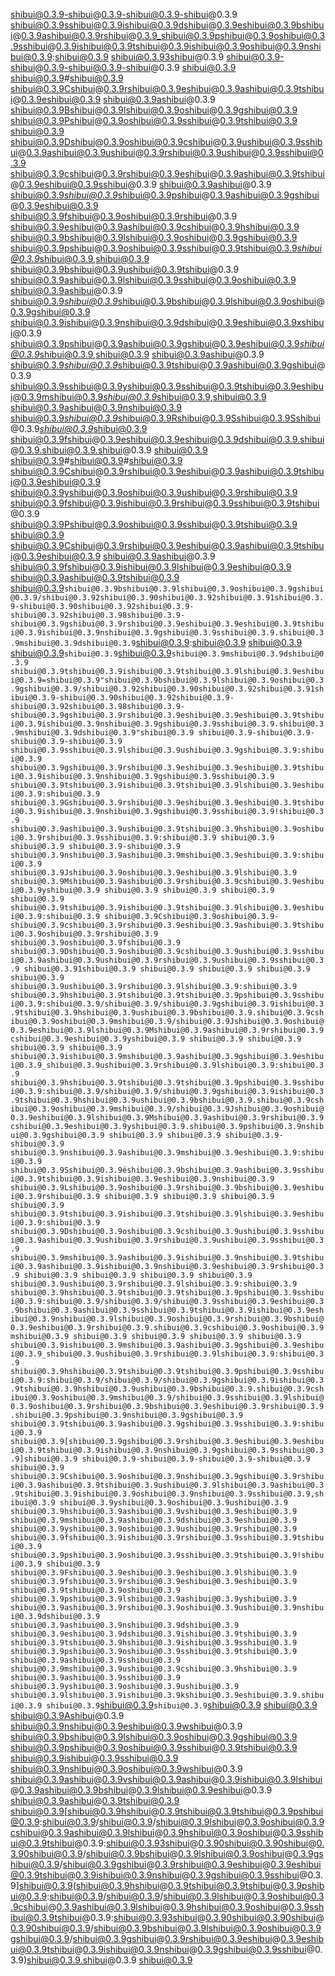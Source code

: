 shibui@0.3.9-shibui@0.3.9-shibui@0.3.9-shibui@0.3.9
shibui@0.3.9sshibui@0.3.9ishibui@0.3.9dshibui@0.3.9eshibui@0.3.9bshibui@0.3.9ashibui@0.3.9rshibui@0.3.9_shibui@0.3.9pshibui@0.3.9oshibui@0.3.9sshibui@0.3.9ishibui@0.3.9tshibui@0.3.9ishibui@0.3.9oshibui@0.3.9nshibui@0.3.9:shibui@0.3.9 shibui@0.3.93shibui@0.3.9
shibui@0.3.9-shibui@0.3.9-shibui@0.3.9-shibui@0.3.9
shibui@0.3.9
shibui@0.3.9#shibui@0.3.9 shibui@0.3.9Cshibui@0.3.9rshibui@0.3.9eshibui@0.3.9ashibui@0.3.9tshibui@0.3.9eshibui@0.3.9 shibui@0.3.9ashibui@0.3.9 shibui@0.3.9Bshibui@0.3.9lshibui@0.3.9oshibui@0.3.9gshibui@0.3.9 shibui@0.3.9Pshibui@0.3.9oshibui@0.3.9sshibui@0.3.9tshibui@0.3.9
shibui@0.3.9
shibui@0.3.9Dshibui@0.3.9oshibui@0.3.9cshibui@0.3.9ushibui@0.3.9sshibui@0.3.9ashibui@0.3.9ushibui@0.3.9rshibui@0.3.9ushibui@0.3.9sshibui@0.3.9 shibui@0.3.9cshibui@0.3.9rshibui@0.3.9eshibui@0.3.9ashibui@0.3.9tshibui@0.3.9eshibui@0.3.9sshibui@0.3.9 shibui@0.3.9ashibui@0.3.9 shibui@0.3.9*shibui@0.3.9*shibui@0.3.9pshibui@0.3.9ashibui@0.3.9gshibui@0.3.9eshibui@0.3.9 shibui@0.3.9fshibui@0.3.9oshibui@0.3.9rshibui@0.3.9 shibui@0.3.9eshibui@0.3.9ashibui@0.3.9cshibui@0.3.9hshibui@0.3.9 shibui@0.3.9bshibui@0.3.9lshibui@0.3.9oshibui@0.3.9gshibui@0.3.9 shibui@0.3.9pshibui@0.3.9oshibui@0.3.9sshibui@0.3.9tshibui@0.3.9*shibui@0.3.9*shibui@0.3.9,shibui@0.3.9 shibui@0.3.9bshibui@0.3.9ushibui@0.3.9tshibui@0.3.9 shibui@0.3.9ashibui@0.3.9lshibui@0.3.9sshibui@0.3.9oshibui@0.3.9 shibui@0.3.9ashibui@0.3.9 shibui@0.3.9*shibui@0.3.9*shibui@0.3.9bshibui@0.3.9lshibui@0.3.9oshibui@0.3.9gshibui@0.3.9 shibui@0.3.9ishibui@0.3.9nshibui@0.3.9dshibui@0.3.9eshibui@0.3.9xshibui@0.3.9
shibui@0.3.9pshibui@0.3.9ashibui@0.3.9gshibui@0.3.9eshibui@0.3.9*shibui@0.3.9*shibui@0.3.9,shibui@0.3.9 shibui@0.3.9ashibui@0.3.9 shibui@0.3.9*shibui@0.3.9*shibui@0.3.9tshibui@0.3.9ashibui@0.3.9gshibui@0.3.9 shibui@0.3.9sshibui@0.3.9yshibui@0.3.9sshibui@0.3.9tshibui@0.3.9eshibui@0.3.9mshibui@0.3.9*shibui@0.3.9*shibui@0.3.9,shibui@0.3.9 shibui@0.3.9ashibui@0.3.9nshibui@0.3.9 shibui@0.3.9*shibui@0.3.9*shibui@0.3.9Rshibui@0.3.9Sshibui@0.3.9Sshibui@0.3.9*shibui@0.3.9*shibui@0.3.9 shibui@0.3.9fshibui@0.3.9eshibui@0.3.9eshibui@0.3.9dshibui@0.3.9.shibui@0.3.9.shibui@0.3.9.shibui@0.3.9
shibui@0.3.9
shibui@0.3.9#shibui@0.3.9#shibui@0.3.9 shibui@0.3.9Cshibui@0.3.9rshibui@0.3.9eshibui@0.3.9ashibui@0.3.9tshibui@0.3.9eshibui@0.3.9 shibui@0.3.9yshibui@0.3.9oshibui@0.3.9ushibui@0.3.9rshibui@0.3.9 shibui@0.3.9fshibui@0.3.9ishibui@0.3.9rshibui@0.3.9sshibui@0.3.9tshibui@0.3.9 shibui@0.3.9Pshibui@0.3.9oshibui@0.3.9sshibui@0.3.9tshibui@0.3.9
shibui@0.3.9
shibui@0.3.9Cshibui@0.3.9rshibui@0.3.9eshibui@0.3.9ashibui@0.3.9tshibui@0.3.9eshibui@0.3.9 shibui@0.3.9ashibui@0.3.9 shibui@0.3.9fshibui@0.3.9ishibui@0.3.9lshibui@0.3.9eshibui@0.3.9 shibui@0.3.9ashibui@0.3.9tshibui@0.3.9 shibui@0.3.9`shibui@0.3.9bshibui@0.3.9lshibui@0.3.9oshibui@0.3.9gshibui@0.3.9/shibui@0.3.92shibui@0.3.90shibui@0.3.92shibui@0.3.91shibui@0.3.9-shibui@0.3.90shibui@0.3.92shibui@0.3.9-shibui@0.3.92shibui@0.3.98shibui@0.3.9-shibui@0.3.9gshibui@0.3.9rshibui@0.3.9eshibui@0.3.9eshibui@0.3.9tshibui@0.3.9ishibui@0.3.9nshibui@0.3.9gshibui@0.3.9sshibui@0.3.9.shibui@0.3.9mshibui@0.3.9dshibui@0.3.9`shibui@0.3.9:shibui@0.3.9
shibui@0.3.9
shibui@0.3.9`shibui@0.3.9`shibui@0.3.9`shibui@0.3.9mshibui@0.3.9dshibui@0.3.9 shibui@0.3.9tshibui@0.3.9ishibui@0.3.9tshibui@0.3.9lshibui@0.3.9eshibui@0.3.9=shibui@0.3.9"shibui@0.3.9bshibui@0.3.9lshibui@0.3.9oshibui@0.3.9gshibui@0.3.9/shibui@0.3.92shibui@0.3.90shibui@0.3.92shibui@0.3.91shibui@0.3.9-shibui@0.3.90shibui@0.3.92shibui@0.3.9-shibui@0.3.92shibui@0.3.98shibui@0.3.9-shibui@0.3.9gshibui@0.3.9rshibui@0.3.9eshibui@0.3.9eshibui@0.3.9tshibui@0.3.9ishibui@0.3.9nshibui@0.3.9gshibui@0.3.9sshibui@0.3.9.shibui@0.3.9mshibui@0.3.9dshibui@0.3.9"shibui@0.3.9
shibui@0.3.9-shibui@0.3.9-shibui@0.3.9-shibui@0.3.9
shibui@0.3.9sshibui@0.3.9lshibui@0.3.9ushibui@0.3.9gshibui@0.3.9:shibui@0.3.9 shibui@0.3.9gshibui@0.3.9rshibui@0.3.9eshibui@0.3.9eshibui@0.3.9tshibui@0.3.9ishibui@0.3.9nshibui@0.3.9gshibui@0.3.9sshibui@0.3.9
shibui@0.3.9tshibui@0.3.9ishibui@0.3.9tshibui@0.3.9lshibui@0.3.9eshibui@0.3.9:shibui@0.3.9 shibui@0.3.9Gshibui@0.3.9rshibui@0.3.9eshibui@0.3.9eshibui@0.3.9tshibui@0.3.9ishibui@0.3.9nshibui@0.3.9gshibui@0.3.9sshibui@0.3.9!shibui@0.3.9
shibui@0.3.9ashibui@0.3.9ushibui@0.3.9tshibui@0.3.9hshibui@0.3.9oshibui@0.3.9rshibui@0.3.9sshibui@0.3.9:shibui@0.3.9
shibui@0.3.9 shibui@0.3.9 shibui@0.3.9-shibui@0.3.9 shibui@0.3.9nshibui@0.3.9ashibui@0.3.9mshibui@0.3.9eshibui@0.3.9:shibui@0.3.9 shibui@0.3.9Jshibui@0.3.9oshibui@0.3.9eshibui@0.3.9lshibui@0.3.9 shibui@0.3.9Mshibui@0.3.9ashibui@0.3.9rshibui@0.3.9cshibui@0.3.9eshibui@0.3.9yshibui@0.3.9
shibui@0.3.9 shibui@0.3.9 shibui@0.3.9 shibui@0.3.9 shibui@0.3.9tshibui@0.3.9ishibui@0.3.9tshibui@0.3.9lshibui@0.3.9eshibui@0.3.9:shibui@0.3.9 shibui@0.3.9Cshibui@0.3.9oshibui@0.3.9-shibui@0.3.9cshibui@0.3.9rshibui@0.3.9eshibui@0.3.9ashibui@0.3.9tshibui@0.3.9oshibui@0.3.9rshibui@0.3.9 shibui@0.3.9oshibui@0.3.9fshibui@0.3.9 shibui@0.3.9Dshibui@0.3.9oshibui@0.3.9cshibui@0.3.9ushibui@0.3.9sshibui@0.3.9ashibui@0.3.9ushibui@0.3.9rshibui@0.3.9ushibui@0.3.9sshibui@0.3.9 shibui@0.3.91shibui@0.3.9
shibui@0.3.9 shibui@0.3.9 shibui@0.3.9 shibui@0.3.9 shibui@0.3.9ushibui@0.3.9rshibui@0.3.9lshibui@0.3.9:shibui@0.3.9 shibui@0.3.9hshibui@0.3.9tshibui@0.3.9tshibui@0.3.9pshibui@0.3.9sshibui@0.3.9:shibui@0.3.9/shibui@0.3.9/shibui@0.3.9gshibui@0.3.9ishibui@0.3.9tshibui@0.3.9hshibui@0.3.9ushibui@0.3.9bshibui@0.3.9.shibui@0.3.9cshibui@0.3.9oshibui@0.3.9mshibui@0.3.9/shibui@0.3.9Jshibui@0.3.9oshibui@0.3.9eshibui@0.3.9lshibui@0.3.9Mshibui@0.3.9ashibui@0.3.9rshibui@0.3.9cshibui@0.3.9eshibui@0.3.9yshibui@0.3.9
shibui@0.3.9 shibui@0.3.9 shibui@0.3.9 shibui@0.3.9 shibui@0.3.9ishibui@0.3.9mshibui@0.3.9ashibui@0.3.9gshibui@0.3.9eshibui@0.3.9_shibui@0.3.9ushibui@0.3.9rshibui@0.3.9lshibui@0.3.9:shibui@0.3.9 shibui@0.3.9hshibui@0.3.9tshibui@0.3.9tshibui@0.3.9pshibui@0.3.9sshibui@0.3.9:shibui@0.3.9/shibui@0.3.9/shibui@0.3.9gshibui@0.3.9ishibui@0.3.9tshibui@0.3.9hshibui@0.3.9ushibui@0.3.9bshibui@0.3.9.shibui@0.3.9cshibui@0.3.9oshibui@0.3.9mshibui@0.3.9/shibui@0.3.9Jshibui@0.3.9oshibui@0.3.9eshibui@0.3.9lshibui@0.3.9Mshibui@0.3.9ashibui@0.3.9rshibui@0.3.9cshibui@0.3.9eshibui@0.3.9yshibui@0.3.9.shibui@0.3.9pshibui@0.3.9nshibui@0.3.9gshibui@0.3.9
shibui@0.3.9 shibui@0.3.9 shibui@0.3.9-shibui@0.3.9 shibui@0.3.9nshibui@0.3.9ashibui@0.3.9mshibui@0.3.9eshibui@0.3.9:shibui@0.3.9 shibui@0.3.9Sshibui@0.3.9éshibui@0.3.9bshibui@0.3.9ashibui@0.3.9sshibui@0.3.9tshibui@0.3.9ishibui@0.3.9eshibui@0.3.9nshibui@0.3.9 shibui@0.3.9Lshibui@0.3.9oshibui@0.3.9rshibui@0.3.9bshibui@0.3.9eshibui@0.3.9rshibui@0.3.9
shibui@0.3.9 shibui@0.3.9 shibui@0.3.9 shibui@0.3.9 shibui@0.3.9tshibui@0.3.9ishibui@0.3.9tshibui@0.3.9lshibui@0.3.9eshibui@0.3.9:shibui@0.3.9 shibui@0.3.9Dshibui@0.3.9oshibui@0.3.9cshibui@0.3.9ushibui@0.3.9sshibui@0.3.9ashibui@0.3.9ushibui@0.3.9rshibui@0.3.9ushibui@0.3.9sshibui@0.3.9 shibui@0.3.9mshibui@0.3.9ashibui@0.3.9ishibui@0.3.9nshibui@0.3.9tshibui@0.3.9ashibui@0.3.9ishibui@0.3.9nshibui@0.3.9eshibui@0.3.9rshibui@0.3.9
shibui@0.3.9 shibui@0.3.9 shibui@0.3.9 shibui@0.3.9 shibui@0.3.9ushibui@0.3.9rshibui@0.3.9lshibui@0.3.9:shibui@0.3.9 shibui@0.3.9hshibui@0.3.9tshibui@0.3.9tshibui@0.3.9pshibui@0.3.9sshibui@0.3.9:shibui@0.3.9/shibui@0.3.9/shibui@0.3.9sshibui@0.3.9eshibui@0.3.9bshibui@0.3.9ashibui@0.3.9sshibui@0.3.9tshibui@0.3.9ishibui@0.3.9eshibui@0.3.9nshibui@0.3.9lshibui@0.3.9oshibui@0.3.9rshibui@0.3.9bshibui@0.3.9eshibui@0.3.9rshibui@0.3.9.shibui@0.3.9cshibui@0.3.9oshibui@0.3.9mshibui@0.3.9
shibui@0.3.9 shibui@0.3.9 shibui@0.3.9 shibui@0.3.9 shibui@0.3.9ishibui@0.3.9mshibui@0.3.9ashibui@0.3.9gshibui@0.3.9eshibui@0.3.9_shibui@0.3.9ushibui@0.3.9rshibui@0.3.9lshibui@0.3.9:shibui@0.3.9 shibui@0.3.9hshibui@0.3.9tshibui@0.3.9tshibui@0.3.9pshibui@0.3.9sshibui@0.3.9:shibui@0.3.9/shibui@0.3.9/shibui@0.3.9gshibui@0.3.9ishibui@0.3.9tshibui@0.3.9hshibui@0.3.9ushibui@0.3.9bshibui@0.3.9.shibui@0.3.9cshibui@0.3.9oshibui@0.3.9mshibui@0.3.9/shibui@0.3.9sshibui@0.3.9lshibui@0.3.9oshibui@0.3.9rshibui@0.3.9bshibui@0.3.9eshibui@0.3.9rshibui@0.3.9.shibui@0.3.9pshibui@0.3.9nshibui@0.3.9gshibui@0.3.9
shibui@0.3.9tshibui@0.3.9ashibui@0.3.9gshibui@0.3.9sshibui@0.3.9:shibui@0.3.9 shibui@0.3.9[shibui@0.3.9gshibui@0.3.9rshibui@0.3.9eshibui@0.3.9eshibui@0.3.9tshibui@0.3.9ishibui@0.3.9nshibui@0.3.9gshibui@0.3.9sshibui@0.3.9]shibui@0.3.9
shibui@0.3.9-shibui@0.3.9-shibui@0.3.9-shibui@0.3.9
shibui@0.3.9
shibui@0.3.9Cshibui@0.3.9oshibui@0.3.9nshibui@0.3.9gshibui@0.3.9rshibui@0.3.9ashibui@0.3.9tshibui@0.3.9ushibui@0.3.9lshibui@0.3.9ashibui@0.3.9tshibui@0.3.9ishibui@0.3.9oshibui@0.3.9nshibui@0.3.9sshibui@0.3.9,shibui@0.3.9 shibui@0.3.9yshibui@0.3.9oshibui@0.3.9ushibui@0.3.9 shibui@0.3.9hshibui@0.3.9ashibui@0.3.9vshibui@0.3.9eshibui@0.3.9 shibui@0.3.9mshibui@0.3.9ashibui@0.3.9dshibui@0.3.9eshibui@0.3.9 shibui@0.3.9yshibui@0.3.9oshibui@0.3.9ushibui@0.3.9rshibui@0.3.9 shibui@0.3.9fshibui@0.3.9ishibui@0.3.9rshibui@0.3.9sshibui@0.3.9tshibui@0.3.9 shibui@0.3.9pshibui@0.3.9oshibui@0.3.9sshibui@0.3.9tshibui@0.3.9!shibui@0.3.9
shibui@0.3.9
shibui@0.3.9Fshibui@0.3.9eshibui@0.3.9eshibui@0.3.9lshibui@0.3.9 shibui@0.3.9fshibui@0.3.9rshibui@0.3.9eshibui@0.3.9eshibui@0.3.9 shibui@0.3.9tshibui@0.3.9oshibui@0.3.9 shibui@0.3.9pshibui@0.3.9lshibui@0.3.9ashibui@0.3.9yshibui@0.3.9 shibui@0.3.9ashibui@0.3.9rshibui@0.3.9oshibui@0.3.9ushibui@0.3.9nshibui@0.3.9dshibui@0.3.9 shibui@0.3.9ashibui@0.3.9nshibui@0.3.9dshibui@0.3.9 shibui@0.3.9eshibui@0.3.9dshibui@0.3.9ishibui@0.3.9tshibui@0.3.9 shibui@0.3.9tshibui@0.3.9hshibui@0.3.9ishibui@0.3.9sshibui@0.3.9 shibui@0.3.9pshibui@0.3.9oshibui@0.3.9sshibui@0.3.9tshibui@0.3.9 shibui@0.3.9ashibui@0.3.9sshibui@0.3.9 shibui@0.3.9mshibui@0.3.9ushibui@0.3.9cshibui@0.3.9hshibui@0.3.9 shibui@0.3.9ashibui@0.3.9sshibui@0.3.9 shibui@0.3.9yshibui@0.3.9oshibui@0.3.9ushibui@0.3.9 shibui@0.3.9lshibui@0.3.9ishibui@0.3.9kshibui@0.3.9eshibui@0.3.9.shibui@0.3.9
shibui@0.3.9`shibui@0.3.9`shibui@0.3.9`shibui@0.3.9
shibui@0.3.9
shibui@0.3.9Ashibui@0.3.9 shibui@0.3.9nshibui@0.3.9eshibui@0.3.9wshibui@0.3.9 shibui@0.3.9bshibui@0.3.9lshibui@0.3.9oshibui@0.3.9gshibui@0.3.9 shibui@0.3.9pshibui@0.3.9oshibui@0.3.9sshibui@0.3.9tshibui@0.3.9 shibui@0.3.9ishibui@0.3.9sshibui@0.3.9 shibui@0.3.9nshibui@0.3.9oshibui@0.3.9wshibui@0.3.9 shibui@0.3.9ashibui@0.3.9vshibui@0.3.9ashibui@0.3.9ishibui@0.3.9lshibui@0.3.9ashibui@0.3.9bshibui@0.3.9lshibui@0.3.9eshibui@0.3.9 shibui@0.3.9ashibui@0.3.9tshibui@0.3.9
shibui@0.3.9[shibui@0.3.9hshibui@0.3.9tshibui@0.3.9tshibui@0.3.9pshibui@0.3.9:shibui@0.3.9/shibui@0.3.9/shibui@0.3.9lshibui@0.3.9oshibui@0.3.9cshibui@0.3.9ashibui@0.3.9lshibui@0.3.9hshibui@0.3.9oshibui@0.3.9sshibui@0.3.9tshibui@0.3.9:shibui@0.3.93shibui@0.3.90shibui@0.3.90shibui@0.3.90shibui@0.3.9/shibui@0.3.9bshibui@0.3.9lshibui@0.3.9oshibui@0.3.9gshibui@0.3.9/shibui@0.3.9gshibui@0.3.9rshibui@0.3.9eshibui@0.3.9eshibui@0.3.9tshibui@0.3.9ishibui@0.3.9nshibui@0.3.9gshibui@0.3.9sshibui@0.3.9]shibui@0.3.9(shibui@0.3.9hshibui@0.3.9tshibui@0.3.9tshibui@0.3.9pshibui@0.3.9:shibui@0.3.9/shibui@0.3.9/shibui@0.3.9lshibui@0.3.9oshibui@0.3.9cshibui@0.3.9ashibui@0.3.9lshibui@0.3.9hshibui@0.3.9oshibui@0.3.9sshibui@0.3.9tshibui@0.3.9:shibui@0.3.93shibui@0.3.90shibui@0.3.90shibui@0.3.90shibui@0.3.9/shibui@0.3.9bshibui@0.3.9lshibui@0.3.9oshibui@0.3.9gshibui@0.3.9/shibui@0.3.9gshibui@0.3.9rshibui@0.3.9eshibui@0.3.9eshibui@0.3.9tshibui@0.3.9ishibui@0.3.9nshibui@0.3.9gshibui@0.3.9sshibui@0.3.9)shibui@0.3.9.shibui@0.3.9
shibui@0.3.9